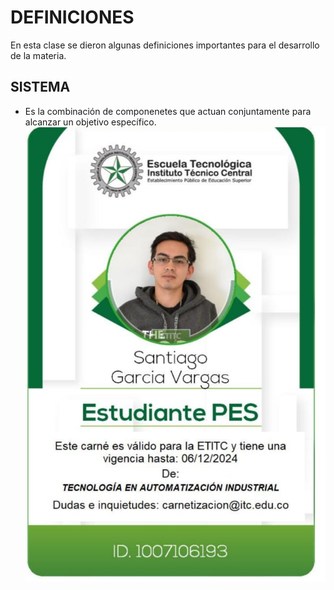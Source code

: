 # DEFINICIONES
En esta clase se dieron algunas definiciones importantes para el desarrollo de la materia.
## SISTEMA
  - Es la combinación de componenetes que actuan conjuntamente para alcanzar un objetivo específico.
![Sistema](https://github.com/Santi24Garcia/APUNTES/blob/main/IMAGENES/CARNET.jpg)
